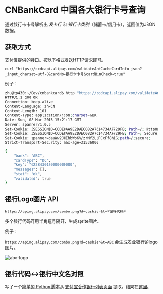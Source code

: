 # CNBankCard 中国各大银行卡号查询


通过银行卡卡号解析出 *发卡行* 和 *银行卡类别*（储蓄卡/信用卡），返回值为JSON数据。

## 获取方式

支付宝提供的接口。按以下格式发送HTTP请求即可。

```
curl "https://ccdcapi.alipay.com/validateAndCacheCardInfo.json?_input_charset=utf-8&cardNo=银行卡卡号&cardBinCheck=true"
```

例子：
```bash
zhu@tp430:~/Dev/cnbankcard$ http "https://ccdcapi.alipay.com/validateAndCacheCardInfo.json?_input_charset=utf-8&cardNo=6228430120000000000&cardBinCheck=true"
HTTP/1.1 200 OK
Connection: keep-alive
Content-Language: zh-CN
Content-Length: 101
Content-Type: application/json;charset=GBK
Date: Sun, 08 Mar 2015 15:21:17 GMT
Server: spanner/1.0.6
Set-Cookie: JSESSIONID=CCDE8AA9E2DAEC082A7614734AF729FB; Path=/; HttpOnly
Set-Cookie: JSESSIONID=CCDE8AA9E2DAEC082A7614734AF729FB; Path=; Secure; HttpOnly
Set-Cookie: spanner=dauWw2JHEhbWoKV/zrMf2LLFCxFf8h1G;path=/;secure;
Strict-Transport-Security: max-age=31536000

{
    "bank": "ABC", 
    "cardType": "DC", 
    "key": "6228430120000000000", 
    "messages": [], 
    "stat": "ok", 
    "validated": true
}
```


## 银行Logo图片 API

```
https://apimg.alipay.com/combo.png?d=cashier&t=*银行代码*
```
多个银行代码可用半角逗号隔开，生成sprite图片。

例子：

`https://apimg.alipay.com/combo.png?d=cashier&t=ABC` 会生成农业银行的logo图片。

![abc-logo][1]


## 银行代码<->银行中文名对照

写了一个[简单的 Python 脚本][2]从 [支付宝合作银行列表页面][3] 提取。结果在[这里][4]。


  [1]: https://apimg.alipay.com/combo.png?d=cashier&t=ABC
  [2]: parsebanks.py
  [3]: http://ab.alipay.com/i/yinhang.htm
  [4]: bankname.json